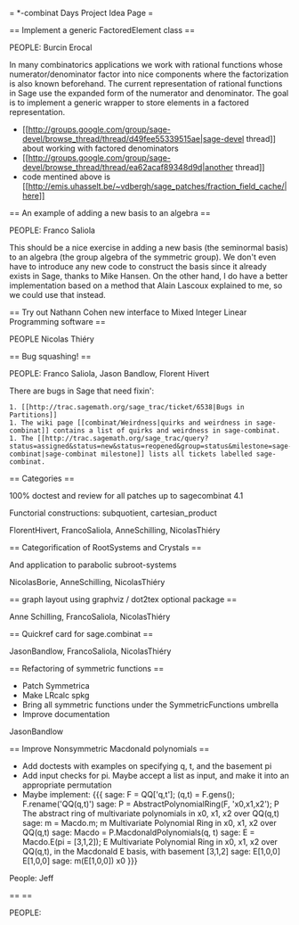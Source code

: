 = *-combinat Days Project Idea Page =

== Implement a generic FactoredElement class ==

PEOPLE: Burcin Erocal

  In many combinatorics applications we work with rational functions whose numerator/denominator factor into nice components where the factorization is also known beforehand. The current representation of rational functions in Sage use the expanded form of the numerator and denominator. The goal is to implement a generic wrapper to store elements in a factored representation.

  * [[http://groups.google.com/group/sage-devel/browse_thread/thread/d49fee55339515ae|sage-devel thread]] about working with factored denominators
  * [[http://groups.google.com/group/sage-devel/browse_thread/thread/ea62acaf89348d9d|another thread]] 
  * code mentined above is [[http://emis.uhasselt.be/~vdbergh/sage_patches/fraction_field_cache/|here]]

== An example of adding a new basis to an algebra ==

PEOPLE: Franco Saliola

  This should be a nice exercise in adding a new basis (the seminormal basis) to an algebra (the group algebra of the symmetric group). We don't even have to introduce any new code to construct the basis since it already exists in Sage, thanks to Mike Hansen. On the other hand, I do have a better implementation based on a method that Alain Lascoux explained to me, so we could use that instead.

== Try out Nathann Cohen new interface to Mixed Integer Linear Programming software ==

PEOPLE Nicolas Thiéry

== Bug squashing! ==

PEOPLE: Franco Saliola, Jason Bandlow, Florent Hivert

  There are bugs in Sage that need fixin':

    1. [[http://trac.sagemath.org/sage_trac/ticket/6538|Bugs in Partitions]]
    1. The wiki page [[combinat/Weirdness|quirks and weirdness in sage-combinat]] contains a list of quirks and weirdness in sage-combinat.
    1. The [[http://trac.sagemath.org/sage_trac/query?status=assigned&status=new&status=reopened&group=status&milestone=sage-combinat|sage-combinat milestone]] lists all tickets labelled sage-combinat. 

== Categories ==

100% doctest and review for all patches up to sagecombinat 4.1

Functorial constructions: subquotient, cartesian_product

FlorentHivert, FrancoSaliola, AnneSchilling, NicolasThiéry

== Categorification of RootSystems and Crystals ==

And application to parabolic subroot-systems

NicolasBorie, AnneSchilling, NicolasThiéry

== graph layout using graphviz / dot2tex optional package ==

Anne Schilling, FrancoSaliola, NicolasThiéry

== Quickref card for sage.combinat ==

JasonBandlow, FrancoSaliola, NicolasThiéry

== Refactoring of symmetric functions ==

 * Patch Symmetrica
 * Make LRcalc spkg
 * Bring all symmetric functions under the SymmetricFunctions umbrella
 * Improve documentation
 
JasonBandlow

== Improve Nonsymmetric Macdonald polynomials ==

 * Add doctests with examples on specifying q, t, and the basement pi
 * Add input checks for pi. Maybe accept a list as input, and make it into an appropriate permutation
 * Maybe implement:
{{{
        sage: F = QQ['q,t']; (q,t) = F.gens(); F.rename('QQ(q,t)')
        sage: P = AbstractPolynomialRing(F, 'x0,x1,x2'); P
        The abstract ring of multivariate polynomials in x0, x1, x2 over QQ(q,t)
        sage: m = Macdo.m; m
        Multivariate Polynomial Ring in x0, x1, x2 over QQ(q,t)
        sage: Macdo = P.MacdonaldPolynomials(q, t)
        sage: E = Macdo.E(pi = [3,1,2]); E
        Multivariate Polynomial Ring in x0, x1, x2 over QQ(q,t), in the Macdonald E basis, with basement [3,1,2]
        sage: E[1,0,0]
        E[1,0,0]
        sage: m(E[1,0,0])
        x0
}}}

People: Jeff

== <Project name goes here> ==

PEOPLE: <list of interested participants>

  <summary & goals of project>
